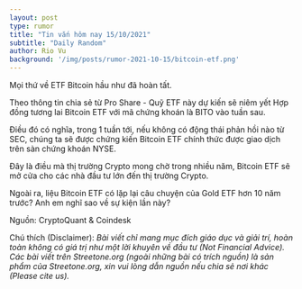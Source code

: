 ```yaml
---
layout: post
type: rumor
title: "Tin vắn hôm nay 15/10/2021"
subtitle: "Daily Random"
author: Rio Vu
background: '/img/posts/rumor-2021-10-15/bitcoin-etf.png'
---
```


Mọi thứ về ETF Bitcoin hầu như đã hoàn tất.

Theo thông tin chia sẻ từ Pro Share - Quỹ ETF này dự kiến sẽ niêm yết Hợp đồng tương lai Bitcoin ETF với mã chứng khoán là BITO vào tuần sau.

Điều đó có nghĩa, trong 1 tuần tới, nếu không có động thái phản hồi nào từ SEC, chúng ta sẽ được chứng kiến Bitcoin ETF chính thức được giao dịch trên sàn chứng khoán NYSE.

Đây là điều mà thị trường Crypto mong chờ trong nhiều năm, Bitcoin ETF sẽ mở cửa cho các nhà đầu tư lớn đến thị trường Crypto.

Ngoài ra, liệu Bitcoin ETF có lặp lại câu chuyện của Gold ETF hơn 10 năm trước? Anh em nghĩ sao về sự kiện lần này?

Nguồn: CryptoQuant & Coindesk

Chú thích (Disclaimer):
*Bài viết chỉ mang mục đích giáo dục và giải trí, hoàn toàn không có giá trị như một lời khuyên về đầu tư (Not Financial Advice).*
*Các bài viết trên Streetone.org (ngoài những bài có trích nguồn) là sản phẩm của Streetone.org, xin vui lòng dẫn nguồn nếu chia sẻ nơi khác (Please cite us).*